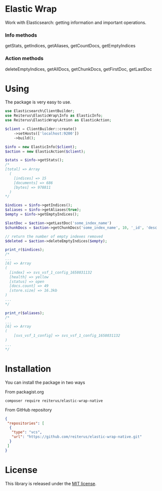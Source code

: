 # Elastic Wrap

Work with Elasticsearch: getting information and important operations.

### Info methods

getStats, getIndices, getAliases, getCountDocs, getEmptyIndices

### Action methods

deleteEmptyIndices, getAllDocs, getChunkDocs, getFirstDoc, getLastDoc

# Using

The package is very easy to use.

```php
use Elasticsearch\ClientBuilder;
use Reiterus\ElasticWrap\Info as ElasticInfo;
use Reiterus\ElasticWrap\Action as ElasticAction;

$client = ClientBuilder::create()
    ->setHosts(['localhost:9200'])
    ->build();

$info = new ElasticInfo($client);
$action = new ElasticAction($client);

$stats = $info->getStats();
/*
[total] => Array
  (
    [indices] => 15
    [documents] => 686
    [bytes] => 978811
  )
*/

$indices = $info->getIndices();
$aliases = $info->getAliases(true);
$empty = $info->getEmptyIndices();

$lastDoc = $action->getLastDoc('some_index_name')
$chunkDocs = $action->getChunkDocs('some_index_name', 10, '_id', 'desc');

// return the number of empty indexes removed
$deleted = $action->deleteEmptyIndices($empty);

print_r($indices);
/*
...
[6] => Array
(
  [index] => svs_vsf_1_config_1658031132
  [health] => yellow
  [status] => open
  [docs.count] => 49
  [store.size] => 16.3kb
)
...
*/

print_r($aliases);
/*
...
[6] => Array
(
    [svs_vsf_1_config] => svs_vsf_1_config_1658031132
)
...
*/
```

# Installation
You can install the package in two ways

From packagist.org
```shell
composer require reiterus/elastic-wrap-native
```

From GitHub repository
```json
{
 "repositories": [
  {
   "type": "vcs",
   "url": "https://github.com/reiterus/elastic-wrap-native.git"
  }
 ]
}
```

# License

This library is released under the [MIT license](LICENSE).
